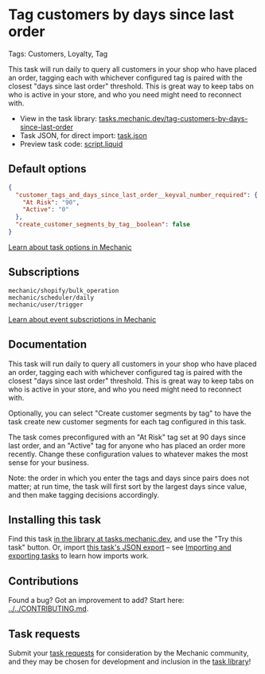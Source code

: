 # Tag customers by days since last order

Tags: Customers, Loyalty, Tag

This task will run daily to query all customers in your shop who have placed an order, tagging each with whichever configured tag is paired with the closest "days since last order" threshold. This is great way to keep tabs on who is active in your store, and who you need might need to reconnect with.

* View in the task library: [tasks.mechanic.dev/tag-customers-by-days-since-last-order](https://tasks.mechanic.dev/tag-customers-by-days-since-last-order)
* Task JSON, for direct import: [task.json](../../tasks/tag-customers-by-days-since-last-order.json)
* Preview task code: [script.liquid](./script.liquid)

## Default options

```json
{
  "customer_tags_and_days_since_last_order__keyval_number_required": {
    "At Risk": "90",
    "Active": "0"
  },
  "create_customer_segments_by_tag__boolean": false
}
```

[Learn about task options in Mechanic](https://learn.mechanic.dev/core/tasks/options)

## Subscriptions

```liquid
mechanic/shopify/bulk_operation
mechanic/scheduler/daily
mechanic/user/trigger
```

[Learn about event subscriptions in Mechanic](https://learn.mechanic.dev/core/tasks/subscriptions)

## Documentation

This task will run daily to query all customers in your shop who have placed an order, tagging each with whichever configured tag is paired with the closest "days since last order" threshold. This is great way to keep tabs on who is active in your store, and who you need might need to reconnect with.

Optionally, you can select "Create customer segments by tag" to have the task create new customer segments for each tag configured in this task.

The task comes preconfigured with an "At Risk" tag set at 90 days since last order, and an "Active" tag for anyone who has placed an order more recently. Change these configuration values to whatever makes the most sense for your business.

Note: the order in which you enter the tags and days since pairs does not matter; at run time, the task will first sort by the largest days since value, and then make tagging decisions accordingly.

## Installing this task

Find this task [in the library at tasks.mechanic.dev](https://tasks.mechanic.dev/tag-customers-by-days-since-last-order), and use the "Try this task" button. Or, import [this task's JSON export](../../tasks/tag-customers-by-days-since-last-order.json) – see [Importing and exporting tasks](https://learn.mechanic.dev/core/tasks/import-and-export) to learn how imports work.

## Contributions

Found a bug? Got an improvement to add? Start here: [../../CONTRIBUTING.md](../../CONTRIBUTING.md).

## Task requests

Submit your [task requests](https://mechanic.canny.io/task-requests) for consideration by the Mechanic community, and they may be chosen for development and inclusion in the [task library](https://tasks.mechanic.dev/)!

